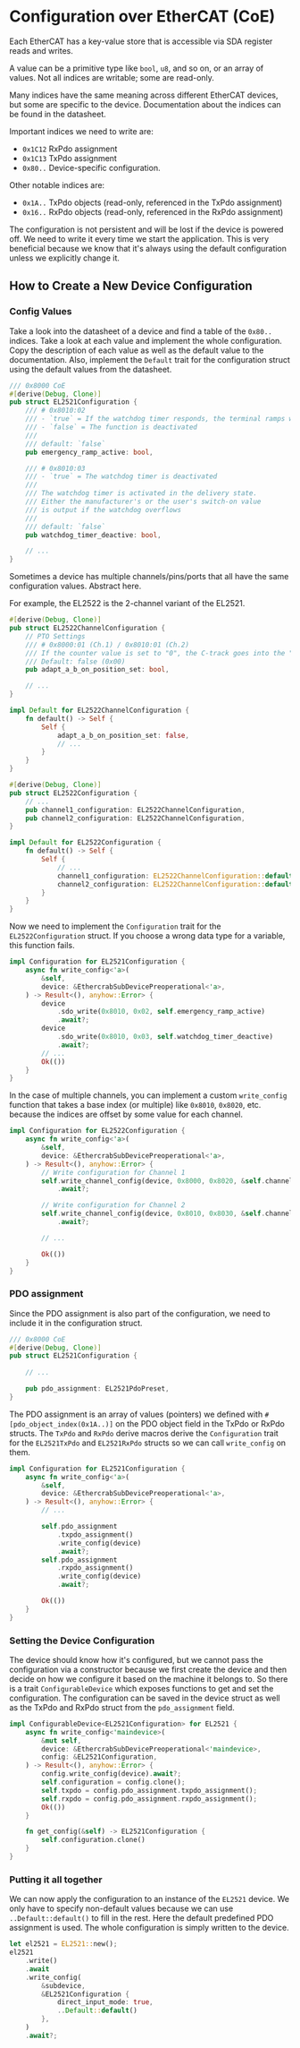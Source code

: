 # Configuration over EtherCAT (CoE)
Each EtherCAT has a key-value store that is accessible via SDA register reads and writes.

A value can be a primitive type like `bool`, `u8`, and so on, or an array of values.
Not all indices are writable; some are read-only.

Many indices have the same meaning across different EtherCAT devices, but some are specific to the device. Documentation about the indices can be found in the datasheet.

Important indices we need to write are:
- `0x1C12` RxPdo assignment
- `0x1C13` TxPdo assignment
- `0x80..` Device-specific configuration.

Other notable indices are:
- `0x1A..` TxPdo objects (read-only, referenced in the TxPdo assignment)
- `0x16..` RxPdo objects (read-only, referenced in the RxPdo assignment)

The configuration is not persistent and will be lost if the device is powered off. We need to write it every time we start the application. This is very beneficial because we know that it's always using the default configuration unless we explicitly change it.

## How to Create a New Device Configuration
### Config Values
Take a look into the datasheet of a device and find a table of the `0x80..` indices.
Take a look at each value and implement the whole configuration. Copy the description of each value as well as the default value to the documentation. Also, implement the `Default` trait for the configuration struct using the default values from the datasheet.

```rust
/// 0x8000 CoE
#[derive(Debug, Clone)]
pub struct EL2521Configuration {
    /// # 0x8010:02
    /// - `true` = If the watchdog timer responds, the terminal ramps with the time constant set in object 8001:08
    /// - `false` = The function is deactivated
    ///
    /// default: `false`
    pub emergency_ramp_active: bool,

    /// # 0x8010:03
    /// - `true` = The watchdog timer is deactivated
    ///
    /// The watchdog timer is activated in the delivery state.
    /// Either the manufacturer's or the user's switch-on value
    /// is output if the watchdog overflows
    ///
    /// default: `false`
    pub watchdog_timer_deactive: bool,

    // ...
}
```

Sometimes a device has multiple channels/pins/ports that all have the same configuration values. Abstract here. 

For example, the EL2522 is the 2-channel variant of the EL2521.
```rust
#[derive(Debug, Clone)]
pub struct EL2522ChannelConfiguration {
    // PTO Settings
    /// # 0x8000:01 (Ch.1) / 0x8010:01 (Ch.2)
    /// If the counter value is set to "0", the C-track goes into the "high" state
    /// Default: false (0x00)
    pub adapt_a_b_on_position_set: bool,

    // ...
}

impl Default for EL2522ChannelConfiguration {
    fn default() -> Self {
        Self {
            adapt_a_b_on_position_set: false,
            // ...
        }
    }
}

#[derive(Debug, Clone)]
pub struct EL2522Configuration {
    // ...
    pub channel1_configuration: EL2522ChannelConfiguration,
    pub channel2_configuration: EL2522ChannelConfiguration,
}

impl Default for EL2522Configuration {
    fn default() -> Self {
        Self {
            // ...
            channel1_configuration: EL2522ChannelConfiguration::default(),
            channel2_configuration: EL2522ChannelConfiguration::default(),
        }
    }
}
```

Now we need to implement the `Configuration` trait for the `EL2522Configuration` struct.
If you choose a wrong data type for a variable, this function fails.
```rust
impl Configuration for EL2521Configuration {
    async fn write_config<'a>(
        &self,
        device: &EthercrabSubDevicePreoperational<'a>,
    ) -> Result<(), anyhow::Error> {
        device
            .sdo_write(0x8010, 0x02, self.emergency_ramp_active)
            .await?;
        device
            .sdo_write(0x8010, 0x03, self.watchdog_timer_deactive)
            .await?;
        // ...
        Ok(())
    }
}
```
In the case of multiple channels, you can implement a custom `write_config` function that takes a base index (or multiple) like `0x8010`, `0x8020`, etc. because the indices are offset by some value for each channel.
```rust
impl Configuration for EL2522Configuration {
    async fn write_config<'a>(
        &self,
        device: &EthercrabSubDevicePreoperational<'a>,
    ) -> Result<(), anyhow::Error> {
        // Write configuration for Channel 1
        self.write_channel_config(device, 0x8000, 0x8020, &self.channel1_configuration)
            .await?;

        // Write configuration for Channel 2
        self.write_channel_config(device, 0x8010, 0x8030, &self.channel2_configuration)
            .await?;

        // ...

        Ok(())
    }
}
```

### PDO assignment

Since the PDO assignment is also part of the configuration, we need to include it in the configuration struct.
```rust
/// 0x8000 CoE
#[derive(Debug, Clone)]
pub struct EL2521Configuration {
    
    // ...

    pub pdo_assignment: EL2521PdoPreset,
}
```

The PDO assignment is an array of values (pointers) we defined with `#[pdo_object_index(0x1A..)]` on the PDO object field in the TxPdo or RxPdo structs. The `TxPdo` and `RxPdo` derive macros derive the `Configuration` trait for the `EL2521TxPdo` and `EL2521RxPdo` structs so we can call `write_config` on them.
```rust
impl Configuration for EL2521Configuration {
    async fn write_config<'a>(
        &self,
        device: &EthercrabSubDevicePreoperational<'a>,
    ) -> Result<(), anyhow::Error> {
        // ...

        self.pdo_assignment
            .txpdo_assignment()
            .write_config(device)
            .await?;
        self.pdo_assignment
            .rxpdo_assignment()
            .write_config(device)
            .await?;

        Ok(())
    }
}
```

### Setting the Device Configuration
The device should know how it's configured, but we cannot pass the configuration via a constructor because we first create the device and then decide on how we configure it based on the machine it belongs to. So there is a trait `ConfigurableDevice` which exposes functions to get and set the configuration.
The configuration can be saved in the device struct as well as the TxPdo and RxPdo struct from the `pdo_assignment` field.
```rust
impl ConfigurableDevice<EL2521Configuration> for EL2521 {
    async fn write_config<'maindevice>(
        &mut self,
        device: &EthercrabSubDevicePreoperational<'maindevice>,
        config: &EL2521Configuration,
    ) -> Result<(), anyhow::Error> {
        config.write_config(device).await?;
        self.configuration = config.clone();
        self.txpdo = config.pdo_assignment.txpdo_assignment();
        self.rxpdo = config.pdo_assignment.rxpdo_assignment();
        Ok(())
    }

    fn get_config(&self) -> EL2521Configuration {
        self.configuration.clone()
    }
}
```
### Putting it all together

We can now apply the configuration to an instance of the `EL2521` device. We only have to specify non-default values because we can use `..Default::default()` to fill in the rest. Here the default predefined PDO assignment is used. The whole configuration is simply written to the device. 

```rust
let el2521 = EL2521::new();
el2521
    .write()
    .await
    .write_config(
        &subdevice,
        &EL2521Configuration {
            direct_input_mode: true,
            ..Default::default()
        },
    )
    .await?;
```
